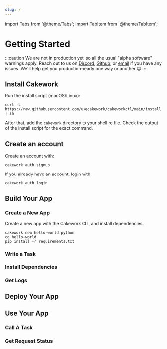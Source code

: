 ```yaml
---
slug: /
---
```

import Tabs from '@theme/Tabs';
import TabItem from '@theme/TabItem';


# Getting Started

:::caution
We are not in production yet, so all the usual "alpha software" warnings apply. Reach out to us on [Discord](https://discord.gg/yB6GvheDcP), [Github](https://github.com/usecakework), or [email](mailto:eric@cakework.com) if you have any issues. We'll help get you production-ready one way or another 😊.
:::

## Install Cakework
Run the install script (macOS/Linux):

```
curl -L https://raw.githubusercontent.com/usecakework/cakeworkctl/main/install.sh | sh
```

After that, add the ```cakework``` directory to your shell rc file. Check the output of the install script for the exact command.

## Create an account
Create an account with:
```
cakework auth signup
```

If you already have an account, login with:
```
cakework auth login
```
## Build Your App

### Create a New App
Create a new app with the Cakework CLI, and install dependencies.

<Tabs groupId="lang">
<TabItem value="python" label="Python">

```
cakework new hello-world python
cd hello-world
pip install -r requirements.txt
```

</TabItem>
</Tabs>

### Write a Task

### Install Dependencies

### Get Logs

## Deploy Your App

## Use Your App

### Call A Task

### Get Request Status


